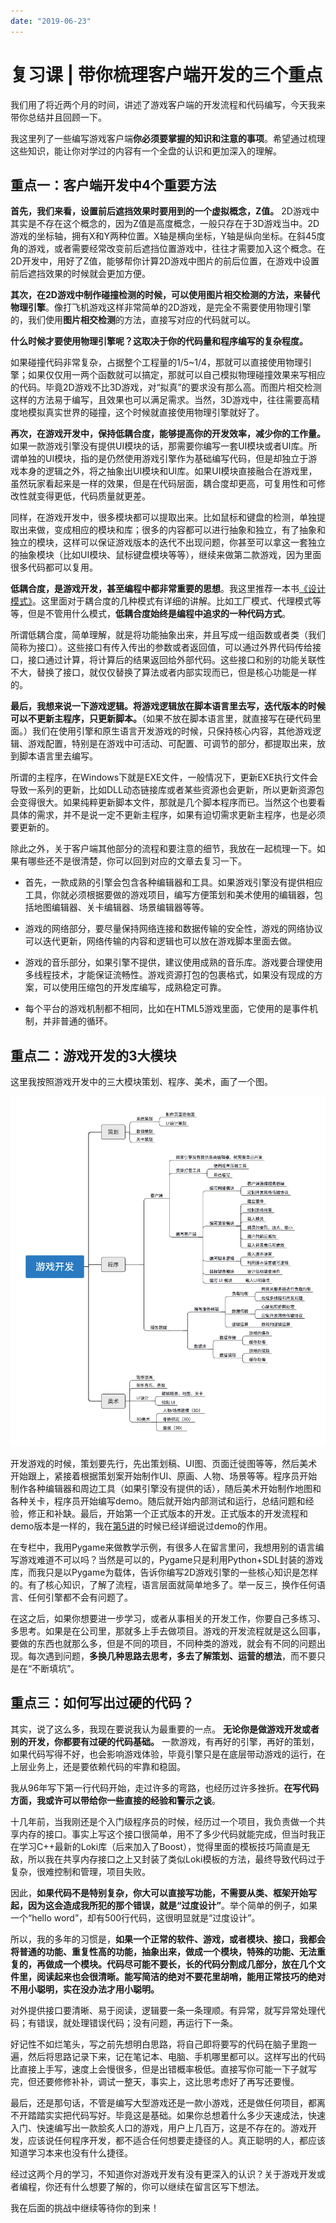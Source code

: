 ```yaml
---
date: "2019-06-23"
---  
```

      
# 复习课 | 带你梳理客户端开发的三个重点
我们用了将近两个月的时间，讲述了游戏客户端的开发流程和代码编写，今天我来带你总结并且回顾一下。

我这里列了一些编写游戏客户端**你必须要掌握的知识和注意的事项**。希望通过梳理这些知识，能让你对学过的内容有一个全盘的认识和更加深入的理解。

## 重点一：客户端开发中4个重要方法

**首先，我们来看，设置前后遮挡效果时要用到的一个虚拟概念，Z值。** 2D游戏中其实是不存在这个概念的，因为Z值是高度概念，一般只存在于3D游戏当中。2D游戏的坐标轴，拥有X和Y两种位置。X轴是横向坐标，Y轴是纵向坐标。在斜45度角的游戏，或者需要经常改变前后遮挡位置游戏中，往往才需要加入这个概念。在2D开发中，用好了Z值，能够帮你计算2D游戏中图片的前后位置，在游戏中设置前后遮挡效果的时候就会更加方便。

**其次，在2D游戏中制作碰撞检测的时候，可以使用图片相交检测的方法，来替代物理引擎**。像打飞机游戏这样非常简单的2D游戏，是完全不需要使用物理引擎的，我们使用**图片相交检测**的方法，直接写对应的代码就可以。

**什么时候才要使用物理引擎呢？这取决于你的代码量和程序编写的复杂程度。**

如果碰撞代码非常复杂，占据整个工程量的1/5\~1/4，那就可以直接使用物理引擎；如果仅仅用一两个函数就可以搞定，那就可以自己模拟物理碰撞效果来写相应的代码。毕竟2D游戏不比3D游戏，对“拟真”的要求没有那么高。而图片相交检测这样的方法易于编写，且效果也可以满足需求。当然，3D游戏中，往往需要高精度地模拟真实世界的碰撞，这个时候就直接使用物理引擎就好了。

<!-- [[[read_end]]] -->

**再次，在游戏开发中，保持低耦合度，能够提高你的开发效率，减少你的工作量。** 如果一款游戏引擎没有提供UI模块的话，那需要你编写一套UI模块或者UI库。所谓单独的UI模块，指的是仍然使用游戏引擎作为基础编写代码，但是却独立于游戏本身的逻辑之外，将之抽象出UI模块和UI库。如果UI模块直接融合在游戏里，虽然玩家看起来是一样的效果，但是在代码层面，耦合度却更高，可复用性和可修改性就变得更低，代码质量就更差。

同样，在游戏开发中，很多模块都可以提取出来。比如鼠标和键盘的检测，单独提取出来做，变成相应的模块和库；很多的内容都可以进行抽象和独立，有了抽象和独立的模块，这样可以保证游戏版本的迭代不出现问题，你甚至可以拿这一套独立的抽象模块（比如UI模块、鼠标键盘模块等等），继续来做第二款游戏，因为里面很多代码都可以复用。

**低耦合度，是游戏开发，甚至编程中都非常重要的思想**。我这里推荐一本书[《设计模式》](https://book.douban.com/subject/1052241/)。这里面对于耦合度的几种模式有详细的讲解。比如工厂模式、代理模式等等，但是不管用什么模式，**低耦合度始终是编程中追求的一种代码方式**。

所谓低耦合度，简单理解，就是将功能抽象出来，并且写成一组函数或者类（我们简称为接口）。这些接口有传入传出的参数或者返回值，可以通过外界代码传给接口，接口通过计算，将计算后的结果返回给外部代码。这些接口和别的功能关联性不大，替换了接口，就仅仅替换了算法或者内部实现而已，但是核心功能是一样的。

**最后，我想来说一下游戏逻辑。将游戏逻辑放在脚本语言里去写，迭代版本的时候可以不更新主程序，只更新脚本。**（如果不放在脚本语言里，就直接写在硬代码里面。）我们在使用引擎和原生语言开发游戏的时候，只保持核心内容，其他游戏逻辑、游戏配置，特别是在游戏中可活动、可配置、可调节的部分，都提取出来，放到脚本语言里去编写。

所谓的主程序，在Windows下就是EXE文件，一般情况下，更新EXE执行文件会导致一系列的更新，比如DLL动态链接库或者某些资源也会更新，所以更新资源包会变得很大。如果纯粹更新脚本文件，那就是几个脚本程序而已。当然这个也要看具体的需求，并不是说一定不更新主程序，如果有迫切需求更新主程序，也是必须要更新的。

除此之外，关于客户端其他部分的流程和要注意的细节，我放在一起梳理一下。如果有哪些还不是很清楚，你可以回到对应的文章去复习一下。

* 首先，一款成熟的引擎会包含各种编辑器和工具。如果游戏引擎没有提供相应工具，你就必须根据要做的游戏项目，编写方便策划和美术使用的编辑器，包括地图编辑器、关卡编辑器、场景编辑器等等。

* 游戏的网络部分，要尽量保持网络连接和数据传输的安全性，游戏的网络协议可以迭代更新，网络传输的内容和逻辑也可以放在游戏脚本里面去做。

* 游戏的音乐部分，如果引擎不提供，建议使用成熟的音乐库。游戏要合理使用多线程技术，才能保证流畅性。游戏资源打包的包裹格式，如果没有现成的方案，可以使用压缩包的开发库编写，成熟稳定可靠。

* 每个平台的游戏机制都不相同，比如在HTML5游戏里面，它使用的是事件机制，并非普通的循环。

## 重点二：游戏开发的3大模块

这里我按照游戏开发中的三大模块策划、程序、美术，画了一个图。

![](./httpsstatic001geekbangorgresourceimage632563c518012e92fb2dea46ffc58c1df125.jpg)

开发游戏的时候，策划要先行，先出策划稿、UI图、页面迁徙图等等，然后美术开始跟上，紧接着根据策划案开始制作UI、原画、人物、场景等等。程序员开始制作各种编辑器和周边工具（如果引擎没有提供的话），随后美术开始制作地图和各种关卡，程序员开始编写demo。随后就开始内部测试和运行，总结问题和经验，修正和补缺。最后，开始第一个正式版本的开发。正式版本的开发流程和demo版本是一样的，我在[第5讲](https://time.geekbang.org/column/article/8670)的时候已经详细说过demo的作用。

在专栏中，我用Pygame来做教学示例，有很多人在留言里问，我想用别的语言编写游戏难道不可以吗？当然是可以的，Pygame只是利用Python+SDL封装的游戏库，而我只是以Pygame为载体，告诉你编写2D游戏引擎的一些核心知识是怎样的。有了核心知识，了解了流程，语言层面就简单地多了。举一反三，换作任何语言、任何引擎都不会有问题了。

在这之后，如果你想要进一步学习，或者从事相关的开发工作，你要自己多练习、多思考。如果是在公司里，那就多上手去做项目。游戏的开发流程就是这么回事，要做的东西也就那么多，但是不同的项目，不同种类的游戏，就会有不同的问题出现。每次遇到问题，**多换几种思路去思考，多去了解策划、运营的想法**，而不要只是在“不断填坑”。

## 重点三：如何写出过硬的代码？

其实，说了这么多，我现在要说我认为最重要的一点。 **无论你是做游戏开发或者别的开发，你都要有过硬的代码基础。** 一款游戏，有再好的引擎，再好的策划，如果代码写得不好，也会影响游戏体验，毕竟引擎只是在底层带动游戏的运行，在上层业务上，还是要依赖代码的牢靠和稳固。

我从96年写下第一行代码开始，走过许多的弯路，也经历过许多挫折。**在写代码方面，我或许可以带给你一些直接的经验和警示之谈**。

十几年前，当我刚还是个入门级程序员的时候，经历过一个项目，我负责做一个共享内存的接口。事实上写这个接口很简单，用不了多少代码就能完成，但当时我正在学习C++最新的Loki库（后来加入了Boost），觉得里面的模板技巧简直是无敌，所以我在共享内存接口之上又封装了类似Loki模板的方法，最终导致代码过于复杂，很难控制和管理，项目失败。

因此，**如果代码不是特别复杂，你大可以直接写功能，不需要从类、框架开始写起，因为这会造成我所犯的那个错误，就是“过度设计”**。举个简单的例子，如果一个“hello word”，却有500行代码，这很明显就是“过度设计”。

所以，我的多年的习惯是，**如果一个正常的软件、游戏，或者模块、接口，我都会将普通的功能、重复性高的功能，抽象出来，做成一个模块，特殊的功能、无法重复的，再做成一个模块。代码尽可能不要长，长的代码分割成几部分，放在几个文件里，阅读起来也会很清晰。能写简洁的绝对不要花里胡哨，能用正常技巧的绝对不用小聪明，实在没办法才用小聪明。**

对外提供接口要清晰、易于阅读，逻辑要一条一条理顺。有异常，就写异常处理代码；有错误，就处理错误代码；没有问题，再运行下一条。

好记性不如烂笔头，写之前先想明白思路，将自己即将要写的代码在脑子里跑一遍，然后将思路记录下来，记在笔记本、电脑、手机哪里都可以。这样写出的代码比直接上手写，速度上会慢很多，但是出错概率极低。直接写你可能一下子就写完，但还要修修补补，调试一整天，事实上，这比思考虑好了再写还要慢。

最后，还是那句话，不管是编写大型游戏还是一款小游戏，还是做任何项目，都离不开踏踏实实把代码写好。毕竟这是基础。如果你总想着什么多少天速成法，快速入门、快速编写出一款脍炙人口的游戏，用户上几百万，这是不存在的。游戏开发，应该说任何程序开发，都不适合任何想要走捷径的人。真正聪明的人，都应该知道学习本来也没有什么捷径。

经过这两个月的学习，不知道你对游戏开发有没有更深入的认识？关于游戏开发或者编程，你还有什么想要了解的，你可以继续在留言区写下想法。

我在后面的挑战中继续等待你的到来！